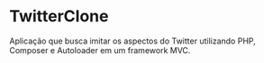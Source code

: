 # TwitterClone

Aplicação que busca imitar os aspectos do Twitter utilizando PHP, Composer e Autoloader em um framework MVC.

